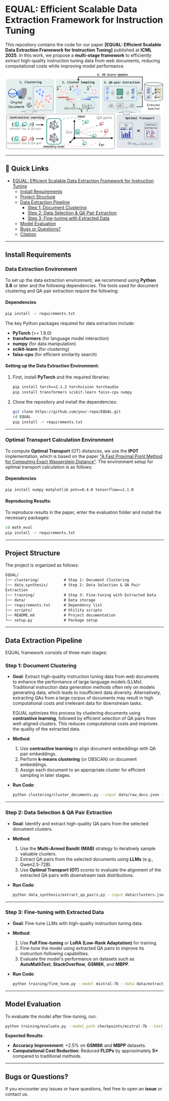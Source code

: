 # **EQUAL: Efficient Scalable Data Extraction Framework for Instruction Tuning**

This repository contains the code for our paper **[EQUAL: Efficient Scalable Data Extraction Framework for Instruction Tuning]** published at **ICML 2025**. In this work, we propose a **multi-stage framework** to efficiently extract high-quality instruction tuning data from web documents, reducing computational costs while improving model performance.

![Method Overview](pic/pic_1.png)

---

## 🔗 **Quick Links**
- [EQUAL: Efficient Scalable Data Extraction Framework for Instruction Tuning](#equal-efficient-scalable-data-extraction-framework-for-instruction-tuning)
  - [Install Requirements](#install-requirements)
  - [Project Structure](#project-structure)
  - [Data Extraction Pipeline](#data-extraction-pipeline)
    - [Step 1: Document Clustering](#step-1-document-clustering)
    - [Step 2: Data Selection & QA Pair Extraction](#step-2-data-selection--qa-pair-extraction)
    - [Step 3: Fine-tuning with Extracted Data](#step-3-fine-tuning-with-extracted-data)
  - [Model Evaluation](#model-evaluation)
  - [Bugs or Questions?](#bugs-or-questions)
  - [Citation](#citation)

---

## **Install Requirements**

### **Data Extraction Environment**

To set up the data extraction environment, we recommend using **Python 3.8** or later and the following dependencies. The tools used for document clustering and QA pair extraction require the following:

#### **Dependencies**
```bash
pip install -r requirements.txt
```

The key Python packages required for data extraction include:
- **PyTorch** (>= 1.9.0)
- **transformers** (for language model interaction)
- **numpy** (for data manipulation)
- **scikit-learn** (for clustering)
- **faiss-cpu** (for efficient similarity search)
  
#### **Setting up the Data Extraction Environment**:
1. First, install **PyTorch** and the required libraries:
    ```bash
    pip install torch==2.1.2 torchvision torchaudio
    pip install transformers scikit-learn faiss-cpu numpy
    ```

2. Clone the repository and install the dependencies:
    ```bash
    git clone https://github.com/your-repo/EQUAL.git
    cd EQUAL
    pip install -r requirements.txt
    ```

---

### **Optimal Transport Calculation Environment**

To compute **Optimal Transport** (OT) distances, we use the **IPOT** implementation, which is based on the paper ["A Fast Proximal Point Method for Computing Exact Wasserstein Distance"](https://arxiv.org/abs/1802.04307). The environment setup for optimal transport calculation is as follows:

#### **Dependencies**
```bash
pip install numpy matplotlib pot==0.4.0 tensorflow==1.1.0
```

#### **Reproducing Results**:
To reproduce results in the paper, enter the evaluation folder and install the necessary packages:
```bash
cd math_eval
pip install -r requirements.txt
```

---

## **Project Structure**
The project is organized as follows:
```
EQUAL/
│── clustering/           # Step 1: Document Clustering
│── data_synthesis/       # Step 2: Data Selection & QA Pair Extraction
│── training/             # Step 3: Fine-tuning with Extracted Data
│── data/                 # Data storage
│── requirements.txt      # Dependency list
│── scripts/              # Utility scripts
│── README.md             # Project documentation
└── setup.py              # Package setup
```

---

## **Data Extraction Pipeline**

EQUAL framework consists of three main stages:

### **Step 1: Document Clustering**
- **Goal**: Extract high-quality instruction tuning data from web documents to enhance the performance of large language models (LLMs). Traditional instruction data generation methods often rely on models generating data, which leads to insufficient data diversity. Alternatively, extracting QAs from a large corpus of documents may result in high computational costs and irrelevant data for downstream tasks.
  
  EQUAL optimizes this process by clustering documents using **contrastive learning**, followed by efficient selection of QA pairs from well-aligned clusters. This reduces computational costs and improves the quality of the extracted data.

- **Method**:
  1. Use **contrastive learning** to align document embeddings with QA pair embeddings.
  2. Perform **k-means clustering** (or DBSCAN) on document embeddings.
  3. Assign each document to an appropriate cluster for efficient sampling in later stages.

- **Run Code**:
  ```bash
  python clustering/cluster_documents.py --input data/raw_docs.json --output data/clusters.json
  ```

---

### **Step 2: Data Selection & QA Pair Extraction**
- **Goal**: Identify and extract high-quality QA pairs from the selected document clusters.
- **Method**:
  1. Use the **Multi-Armed Bandit (MAB)** strategy to iteratively sample valuable clusters.
  2. Extract QA pairs from the selected documents using **LLMs** (e.g., Qwen2.5-72B).
  3. Use **Optimal Transport (OT)** scores to evaluate the alignment of the extracted QA pairs with downstream task distributions.
  
- **Run Code**:
  ```bash
  python data_synthesis/extract_qa_pairs.py --input data/clusters.json --output data/extracted_qa.json
  ```

---

### **Step 3: Fine-tuning with Extracted Data**
- **Goal**: Fine-tune LLMs with high-quality instruction tuning data.
- **Method**:
  1. Use **Full Fine-tuning** or **LoRA (Low-Rank Adaptation)** for training.
  2. Fine-tune the model using extracted QA pairs to improve its instruction-following capabilities.
  3. Evaluate the model's performance on datasets such as **AutoMathText**, **StackOverflow**, **GSM8K**, and **MBPP**.

- **Run Code**:
  ```bash
  python training/fine_tune.py --model mistral-7b --data data/extracted_qa.json --epochs 4
  ```

---

## **Model Evaluation**
To evaluate the model after fine-tuning, run:
```bash
python training/evaluate.py --model_path checkpoints/mistral-7b --test_set datasets/gsm8k.json
```
**Expected Results**:
- **Accuracy Improvement**: +2.5% on **GSM8K** and **MBPP** datasets.
- **Computational Cost Reduction**: Reduced **FLOPs** by approximately **5×** compared to traditional methods.

---

## **Bugs or Questions?**
If you encounter any issues or have questions, feel free to open an **issue** or contact us.
